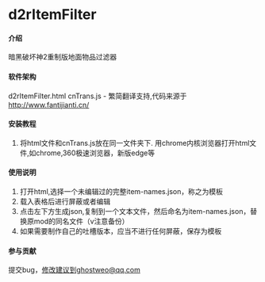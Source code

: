 # d2rItemFilter

#### 介绍
暗黑破坏神2重制版地面物品过滤器

#### 软件架构
d2rItemFilter.html
cnTrans.js - 繁简翻译支持,代码来源于 http://www.fantijianti.cn/

#### 安装教程

1. 将html文件和cnTrans.js放在同一文件夹下.
用chrome内核浏览器打开html文件,如chrome,360极速浏览器，新版edge等

#### 使用说明

1. 打开html,选择一个未编辑过的完整item-names.json，称之为模板
2. 载入表格后进行屏蔽或者编辑
3. 点击左下方生成json,复制到一个文本文件，然后命名为item-names.json，替换原mod的同名文件（v注意备份）
4. 如果需要制作自己的吐槽版本，应当不进行任何屏蔽，保存为模板
#### 参与贡献

提交bug，修改建议到ghostweo@qq.com


